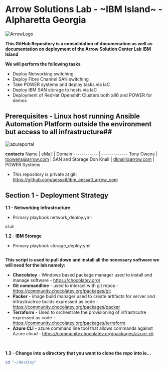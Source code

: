 # Arrow Solutions Lab - ~IBM Island~ - Alpharetta Georgia #

![ArrowLogo](/README_images/arrow.PNG)

**This GitHub Repository is a consolidation of documenation as well as documentation on deployment of the Arrow Solution Center Lab IBM Island**

**We will perform the following tasks**

* Deploy Networking switching
* Deploy Fibre Channel SAN switching
* Take POWER systems and deploy tasks via IaC
* Deploy IBM SAN storage to hosts via IaC
* Deployment of RedHat Openshift Clusters both x86 and POWER for demos


## Prerequisites -  Linux host running Ansible Automation Platform outside the environment but access to all infrastructure##

![azureportal](images/azureportal.PNG)

**contacts**
Name | eMail | Domain
------------ | -------------
Tony Owens | toowens@arrow.com | SAN and Storage
Don Knall | dknall@arrow.com | POWER Systems

* This repository is private at git: https://github.com/aessatl/ibm_aessatl_arrow_com

## Section 1 - Deployment Strategy 

**1.1 - Networking Infrastructure**

* Primary playbook network_deploy.yml

```cisco switches <<Legacy>>
blah
```

**1.2 - IBM Storage**

* Primary playbook storage_deploy.yml

```flash

```

**This script is used to pull down and install all the necessary software we will need for the lab namely:**

* **Chocolatey** - Windows based package manager used to install and manage software - https://chocolatey.org/
* **Git commandline**  - used to interact with git repos - https://community.chocolatey.org/packages/git
* **Packer** - image build manager used to create artifacts for server and infrastructrue builds expressed as code - https://community.chocolatey.org/packages/packer
* **Terraform** - Used to orchestrate the provisioning of infrastrcutre expressed as code - https://community.chocolatey.org/packages/terraform
* **Azure CLI** - azure command line tool that allows commands against Azure cloud - https://community.chocolatey.org/packages/azure-cli

<br/>

**1.3 - Change into a directory that you want to clone the repo into ie...**
```powershell
cd "~/desktop"
```
